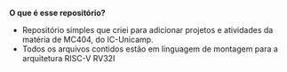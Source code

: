 **O que é esse repositório?**
- Repositório simples que criei para adicionar projetos e atividades da matéria de MC404, do IC-Unicamp.
- Todos os arquivos contidos estão em linguagem de montagem para a arquitetura RISC-V RV32I
